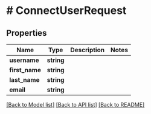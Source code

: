 # # ConnectUserRequest

## Properties

Name | Type | Description | Notes
------------ | ------------- | ------------- | -------------
**username** | **string** |  |
**first_name** | **string** |  |
**last_name** | **string** |  |
**email** | **string** |  |

[[Back to Model list]](../../README.md#models) [[Back to API list]](../../README.md#endpoints) [[Back to README]](../../README.md)
